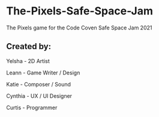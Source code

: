 # The-Pixels-Safe-Space-Jam
The Pixels game for the Code Coven Safe Space Jam 2021

## Created by:
Yelsha - 2D Artist

Leann - Game Writer / Design

Katie - Composer / Sound

Cynthia - UX / UI Designer

Curtis - Programmer
